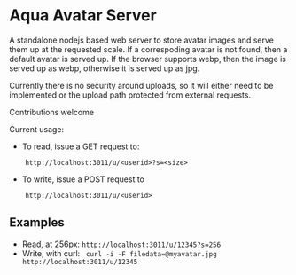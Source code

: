 Aqua Avatar Server
==================

A standalone nodejs based web server to store avatar images and serve them up at the requested scale. If a correspoding avatar is not found, then a default avatar is served up. If the browser supports webp, then the image is served up as webp, otherwise it is served up as jpg.

Currently there is no security around uploads, so it will either need to be implemented or the upload path protected from external requests.

Contributions welcome

Current usage:

  - To read, issue a GET request to:
``` 
    http://localhost:3011/u/<userid>?s=<size>
```
  - To write, issue a POST request to 
``` 
    http://localhost:3011/u/<userid>
```

Examples
--------

  - Read, at 256px: ```http://localhost:3011/u/12345?s=256```
  - Write, with curl: ``` curl -i -F filedata=@myavatar.jpg http://localhost:3011/u/12345```


